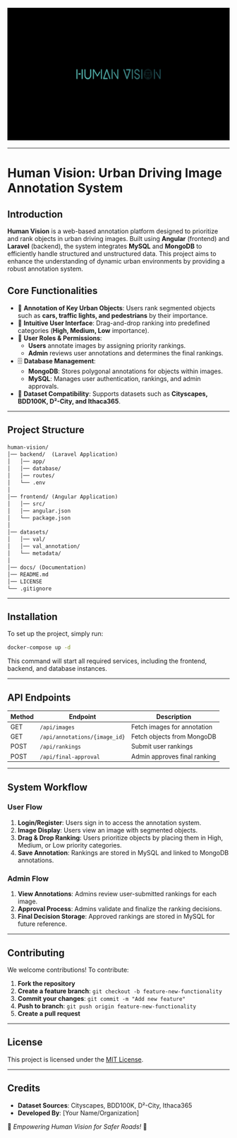 <p align="center">
    <img src="https://raw.githubusercontent.com/ilyasmohetna/human-vision/main/docs/cover.png" height="300" alt="Human Vision Banner">
</p>

---

# **Human Vision: Urban Driving Image Annotation System**

## **Introduction**

**Human Vision** is a web-based annotation platform designed to prioritize and rank objects in urban driving images. Built using **Angular** (frontend) and **Laravel** (backend), the system integrates **MySQL** and **MongoDB** to efficiently handle structured and unstructured data. This project aims to enhance the understanding of dynamic urban environments by providing a robust annotation system.

## **Core Functionalities**

- 🚗 **Annotation of Key Urban Objects**: Users rank segmented objects such as **cars, traffic lights, and pedestrians** by their importance.
- 🎨 **Intuitive User Interface**: Drag-and-drop ranking into predefined categories (**High, Medium, Low** importance).
- 🔐 **User Roles & Permissions**:
  - **Users** annotate images by assigning priority rankings.
  - **Admin** reviews user annotations and determines the final rankings.
- 🗄️ **Database Management**:
  - **MongoDB**: Stores polygonal annotations for objects within images.
  - **MySQL**: Manages user authentication, rankings, and admin approvals.
- 📂 **Dataset Compatibility**: Supports datasets such as **Cityscapes, BDD100K, D²-City, and Ithaca365**.

---

## **Project Structure**

```
human-vision/
│── backend/  (Laravel Application)
│   │── app/
│   │── database/
│   │── routes/
│   └── .env
│
│── frontend/ (Angular Application)
│   │── src/
│   │── angular.json
│   └── package.json
│
│── datasets/
│   │── val/
│   │── val_annotation/
│   └── metadata/
│
│── docs/ (Documentation)
│── README.md
│── LICENSE
└── .gitignore
```

---

## **Installation**

To set up the project, simply run:

```bash
docker-compose up -d
```

This command will start all required services, including the frontend, backend, and database instances.

---

## **API Endpoints**

| Method | Endpoint                      | Description                  |
| ------ | ----------------------------- | ---------------------------- |
| GET    | `/api/images`                 | Fetch images for annotation  |
| GET    | `/api/annotations/{image_id}` | Fetch objects from MongoDB   |
| POST   | `/api/rankings`               | Submit user rankings         |
| POST   | `/api/final-approval`         | Admin approves final ranking |

---

## **System Workflow**

### **User Flow**

1. **Login/Register**: Users sign in to access the annotation system.
2. **Image Display**: Users view an image with segmented objects.
3. **Drag & Drop Ranking**: Users prioritize objects by placing them in High, Medium, or Low priority categories.
4. **Save Annotation**: Rankings are stored in MySQL and linked to MongoDB annotations.

### **Admin Flow**

1. **View Annotations**: Admins review user-submitted rankings for each image.
2. **Approval Process**: Admins validate and finalize the ranking decisions.
3. **Final Decision Storage**: Approved rankings are stored in MySQL for future reference.

---

## **Contributing**

We welcome contributions! To contribute:

1. **Fork the repository**
2. **Create a feature branch**: `git checkout -b feature-new-functionality`
3. **Commit your changes**: `git commit -m "Add new feature"`
4. **Push to branch**: `git push origin feature-new-functionality`
5. **Create a pull request**

---

## **License**

This project is licensed under the [MIT License](LICENSE).

---

## **Credits**

- **Dataset Sources**: Cityscapes, BDD100K, D²-City, Ithaca365
- **Developed By**: [Your Name/Organization]

🌟 _Empowering Human Vision for Safer Roads!_ 🚀
